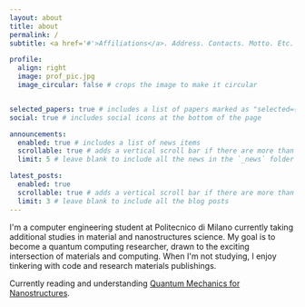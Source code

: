 ```yaml
---
layout: about
title: about
permalink: /
subtitle: <a href='#'>Affiliations</a>. Address. Contacts. Motto. Etc.

profile:
  align: right
  image: prof_pic.jpg
  image_circular: false # crops the image to make it circular


selected_papers: true # includes a list of papers marked as "selected={true}"
social: true # includes social icons at the bottom of the page

announcements:
  enabled: true # includes a list of news items
  scrollable: true # adds a vertical scroll bar if there are more than 3 news items
  limit: 5 # leave blank to include all the news in the `_news` folder

latest_posts:
  enabled: true
  scrollable: true # adds a vertical scroll bar if there are more than 3 new posts items
  limit: 3 # leave blank to include all the blog posts
---
```


I'm a computer engineering student at Politecnico di Milano currently taking additional studies in material and nanostructures science. My goal is to become a quantum computing researcher, drawn to the exciting intersection of materials and computing. When I'm not studying, I enjoy tinkering with code and research materials publishings.

Currently reading and understanding [Quantum Mechanics for Nanostructures](https://books.google.it/books?id=PF1ESCe4F7kC). 








